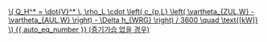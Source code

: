 <a href="/eco2_guide_center/1.%20ECO2%20Logic%20Guide/Hee1_Equation_List.html" class="equation-link" target="_blank" rel="noopener noreferrer">
  \( Q_H^* = \dot{V}^* \, \rho_L \cdot \left( c_{p,L} \left( \vartheta_{ZUL,W} - \vartheta_{AUL,W} \right) - \Delta h_{WRG} \right) / 3600 \quad \text{[kW]} \) {{ auto_eq_number }} <span class="note">(증기가습 없을 경우)</span>
</a>
